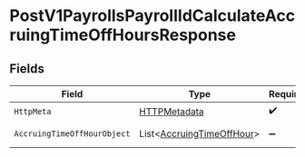 # PostV1PayrollsPayrollIdCalculateAccruingTimeOffHoursResponse


## Fields

| Field                                                                       | Type                                                                        | Required                                                                    | Description                                                                 |
| --------------------------------------------------------------------------- | --------------------------------------------------------------------------- | --------------------------------------------------------------------------- | --------------------------------------------------------------------------- |
| `HttpMeta`                                                                  | [HTTPMetadata](../../Models/Components/HTTPMetadata.md)                     | :heavy_check_mark:                                                          | N/A                                                                         |
| `AccruingTimeOffHourObject`                                                 | List<[AccruingTimeOffHour](../../Models/Components/AccruingTimeOffHour.md)> | :heavy_minus_sign:                                                          | Example response                                                            |